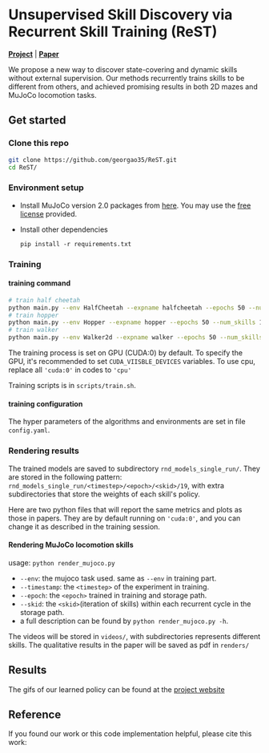 # Unsupervised Skill Discovery via Recurrent Skill Training (ReST)

 [**Project**](https://sites.google.com/view/neurips22-rest/home) | [**Paper**]() 

We propose a new way to discover state-covering and dynamic skills without external supervision. Our methods recurrently trains skills to be different from others, and achieved promising results in both 2D mazes and MuJoCo locomotion tasks. 

## Get started

### Clone this repo

```bash
git clone https://github.com/georgao35/ReST.git
cd ReST/
```

### Environment setup

- Install MuJoCo version 2.0 packages from [here](https://www.roboti.us/download.html). You may use the [free license](https://www.roboti.us/license.html) provided.

- Install other dependencies

  `pip install -r requirements.txt`

### Training

#### training command

```bash
# train half cheetah
python main.py --env HalfCheetah --expname halfcheetah --epochs 50 --num_skills 10
# train hopper
python main.py --env Hopper --expname hopper --epochs 50 --num_skills 10
# train walker
python main.py --env Walker2d --expname walker --epochs 50 --num_skills 10
```

The training process is set on GPU (CUDA:0) by default. To specify the GPU, it's recommended to set 
`CUDA_VIISBLE_DEVICES` variables. To use cpu, replace all `'cuda:0'` in codes to `'cpu'`

Training scripts is in `scripts/train.sh`.

#### training configuration

The hyper parameters of the algorithms and environments are set in file `config.yaml`.

### Rendering results

The trained models are saved to subdirectory `rnd_models_single_run/`. 
They are stored in the following pattern: `rnd_models_single_run/<timestep>/<epoch>/<skid>/19`, with extra subdirectories
that store the weights of each skill's policy.

Here are two python files that will report the same metrics and plots as those in papers. They are by default running on 
`'cuda:0'`, and you can change it as described in the training session.

#### Rendering MuJoCo locomotion skills

usage: `python render_mujoco.py`

- `--env`: the mujoco task used. same as `--env` in training part.
- `--timestamp`: the `<timestep>` of the experiment in training.
- `--epoch`: the `<epoch>` trained in training and storage path.
- `--skid`: the `<skid>`(iteration of skills) within each recurrent cycle in the storage path.
- a full description can be found by `python render_mujoco.py -h`.

The videos will be stored in `videos/`, with subdirectories represents different skills.
The qualitative results in the paper will be saved as pdf in `renders/`

## Results

The gifs of our learned policy can be found at the [project website](https://sites.google.com/view/neurips22-rest/home)

## Reference

If you found our work or this code implementation helpful, please cite this work:

```

```

